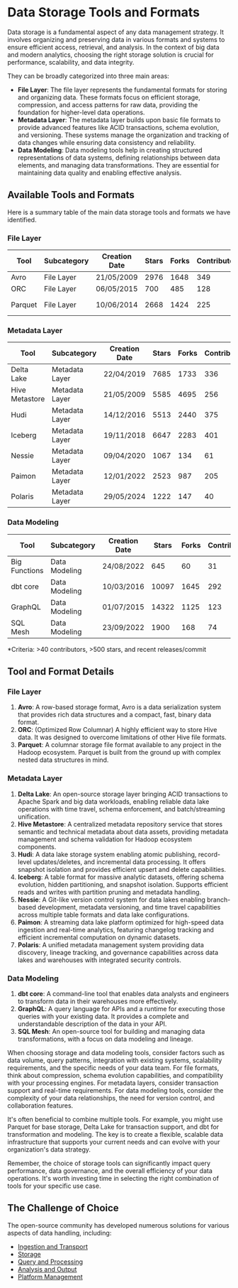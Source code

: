 # Data Storage Tools and Formats

Data storage is a fundamental aspect of any data management strategy. It involves organizing and preserving data in various formats and systems to ensure efficient access, retrieval, and analysis. In the context of big data and modern analytics, choosing the right storage solution is crucial for performance, scalability, and data integrity.

They can be broadly categorized into three main areas:
- **File Layer**: The file layer represents the fundamental formats for storing and organizing data. These formats focus on efficient storage, compression, and access patterns for raw data, providing the foundation for higher-level data operations.
- **Metadata Layer**: The metadata layer builds upon basic file formats to provide advanced features like ACID transactions, schema evolution, and versioning. These systems manage the organization and tracking of data changes while ensuring data consistency and reliability.
- **Data Modeling**: Data modeling tools help in creating structured representations of data systems, defining relationships between data elements, and managing data transformations. They are essential for maintaining data quality and enabling effective analysis.

## Available Tools and Formats

Here is a summary table of the main data storage tools and formats we have identified.

### File Layer

| Tool | Subcategory | Creation Date | Stars | Forks | Contributors | Last Release | Latest Commit | Meets Criteria* | Link |
|---|---|---|---|---|---|---|---|---|---|
| Avro | File Layer | 21/05/2009 | 2976 | 1648 | 349 | 05/08/2024 | 09/12/2024 | Yes | https://github.com/apache/avro |
| ORC | File Layer | 06/05/2015 | 700 | 485 | 128 | 14/11/2024 | 18/12/2024 | Yes | https://github.com/apache/orc |
| Parquet | File Layer | 10/06/2014 | 2668 | 1424 | 225 | 02/12/2024 | 16/12/2024 | Yes | https://github.com/apache/parquet-mr |

### Metadata Layer

| Tool | Subcategory | Creation Date | Stars | Forks | Contributors | Last Release | Latest Commit | Meets Criteria* | Link |
|---|---|---|---|---|---|---|---|---|---|
| Delta Lake | Metadata Layer | 22/04/2019 | 7685 | 1733 | 336 | 10/12/2024 | 18/12/2024 | Yes | https://github.com/delta-io/delta |
| Hive Metastore | Metadata Layer | 21/05/2009 | 5585 | 4695 | 256 | N/A | 18/12/2024 | Yes | https://github.com/apache/hive |
| Hudi | Metadata Layer | 14/12/2016 | 5513 | 2440 | 375 | 11/12/2024 | 18/12/2024 | Yes | https://github.com/apache/hudi |
| Iceberg | Metadata Layer | 19/11/2018 | 6647 | 2283 | 401 | 06/12/2024 | 18/12/2024 | Yes | https://github.com/apache/iceberg |
| Nessie | Metadata Layer | 09/04/2020 | 1067 | 134 | 61 | 18/12/2024 | 18/12/2024 | Yes | https://github.com/projectnessie/nessie |
| Paimon | Metadata Layer | 12/01/2022 | 2523 | 987 | 205 | N/A | 18/12/2024 | Yes | https://github.com/apache/paimon |
| Polaris | Metadata Layer | 29/05/2024 | 1222 | 147 | 40 | N/A | 18/12/2024 | Yes | https://github.com/apache/polaris |

### Data Modeling

| Tool | Subcategory | Creation Date | Stars | Forks | Contributors | Last Release | Latest Commit | Meets Criteria* | Link |
|---|---|---|---|---|---|---|---|---|---|
| Big Functions | Data Modeling | 24/08/2022 | 645 | 60 | 31 | 08/11/2024 | 18/12/2024 | No | https://github.com/unytics/bigfunctions |
| dbt core | Data Modeling | 10/03/2016 | 10097 | 1645 | 292 | 16/12/2024 | 18/12/2024 | Yes | https://github.com/dbt-labs/dbt-core |
| GraphQL | Data Modeling | 01/07/2015 | 14322 | 1125 | 123 | 27/10/2021 | 06/12/2024 | Yes | https://github.com/graphql/graphql-spec |
| SQL Mesh | Data Modeling | 23/09/2022 | 1900 | 168 | 74 | 12/12/2024 | 18/12/2024 | Yes | https://github.com/TobikoData/sqlmesh |

*Criteria: >40 contributors, >500 stars, and recent releases/commit

## Tool and Format Details

### File Layer

1. **Avro**: A row-based storage format, Avro is a data serialization system that provides rich data structures and a compact, fast, binary data format.
2. **ORC**: (Optimized Row Columnar) A highly efficient way to store Hive data. It was designed to overcome limitations of other Hive file formats.
3. **Parquet**: A columnar storage file format available to any project in the Hadoop ecosystem. Parquet is built from the ground up with complex nested data structures in mind.

### Metadata Layer

1. **Delta Lake**: An open-source storage layer bringing ACID transactions to Apache Spark and big data workloads, enabling reliable data lake operations with time travel, schema enforcement, and batch/streaming unification.
2. **Hive Metastore**: A centralized metadata repository service that stores semantic and technical metadata about data assets, providing metadata management and schema validation for Hadoop ecosystem components.
3. **Hudi**: A data lake storage system enabling atomic publishing, record-level updates/deletes, and incremental data processing. It offers snapshot isolation and provides efficient upsert and delete capabilities.
4. **Iceberg**: A table format for massive analytic datasets, offering schema evolution, hidden partitioning, and snapshot isolation. Supports efficient reads and writes with partition pruning and metadata handling.
5. **Nessie**: A Git-like version control system for data lakes enabling branch-based development, metadata versioning, and time travel capabilities across multiple table formats and data lake configurations.
6. **Paimon**: A streaming data lake platform optimized for high-speed data ingestion and real-time analytics, featuring changelog tracking and efficient incremental computation on dynamic datasets.
7. **Polaris**: A unified metadata management system providing data discovery, lineage tracking, and governance capabilities across data lakes and warehouses with integrated security controls.

### Data Modeling

1. **dbt core**: A command-line tool that enables data analysts and engineers to transform data in their warehouses more effectively.
2. **GraphQL**: A query language for APIs and a runtime for executing those queries with your existing data. It provides a complete and understandable description of the data in your API.
3. **SQL Mesh**: An open-source tool for building and managing data transformations, with a focus on data modeling and lineage.

When choosing storage and data modeling tools, consider factors such as data volume, query patterns, integration with existing systems, scalability requirements, and the specific needs of your data team. For file formats, think about compression, schema evolution capabilities, and compatibility with your processing engines. For metadata layers, consider transaction support and real-time requirements. For data modeling tools, consider the complexity of your data relationships, the need for version control, and collaboration features.

It's often beneficial to combine multiple tools. For example, you might use Parquet for base storage, Delta Lake for transaction support, and dbt for transformation and modeling. The key is to create a flexible, scalable data infrastructure that supports your current needs and can evolve with your organization's data strategy.

Remember, the choice of storage tools can significantly impact query performance, data governance, and the overall efficiency of your data operations. It's worth investing time in selecting the right combination of tools for your specific use case.

## The Challenge of Choice
The open-source community has developed numerous solutions for various aspects of data handling, including:
- [Ingestion and Transport](01.ingestion_and_transport.md)
- [Storage](02.storage.md)
- [Query and Processing](03.query_and_processing.md)
- [Analysis and Output](04.analysis_and_output.md)
- [Platform Management](05.platform_management.md)